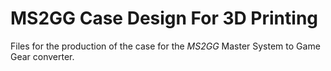 # MS2GG Case Design For 3D Printing

Files for the production of the case for the *MS2GG* Master System to Game Gear
converter.
